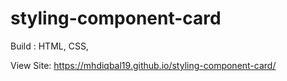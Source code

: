 # styling-component-card
Build : HTML, CSS, 


View Site:
https://mhdiqbal19.github.io/styling-component-card/
